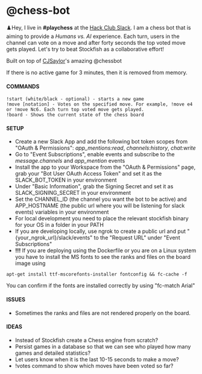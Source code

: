 # @chess-bot

♟️Hey, I live in __#playchess__ at the [Hack Club Slack](https://slack.hackclub.com). I am a chess bot that is aiming to provide a _Humans vs. AI_ experience. Each turn, users in the channel can vote on a move and after forty seconds the top voted move gets played. Let's try to beat Stockfish as a collaborative effort!

Built on top of [CJSaylor](https://github.com/cjsaylor/chessbot)'s amazing @chessbot

If there is no active game for 3 minutes, then it is removed from memory.

#### COMMANDS
```
!start (white/black - optional) - starts a new game
!move [notation] - Votes on the specified move. For example, !move e4 or !move Nc6. Each turn top voted move gets played.
!board - Shows the current state of the chess board
```

#### SETUP
- Create a new Slack App and add the following bot token scopes from "OAuth & Permissions": *app_mentions:read*, *channels:history*, *chat:write*
- Go to "Event Subscriptions", enable events and subscribe to the *message.channels* and *app_mention* events
- Install the app to your Workspace from the "OAuth & Permissions" page, grab your "Bot User OAuth Access Token" and set it as the SLACK_BOT_TOKEN in your environment
- Under "Basic Information", grab the Signing Secret and set it as SLACK_SIGNING_SECRET in your environment
- Set the CHANNEL_ID (the channel you want the bot to be active) and APP_HOSTNAME (the public url where you will be listening for slack events) variables in your environment
- For local development you need to place the relevant stockfish binary for your OS in a folder in your PATH
- If you are developing locally, use ngrok to create a public url and put "{your_ngrok_url}/slack/events" to the "Request URL" under "Event Subscriptions"
- **!!!** If you are deploying using the Dockerfile or you are on a Linux system you have to install the MS fonts to see the ranks and files on the board image using

```
apt-get install ttf-mscorefonts-installer fontconfig && fc-cache -f
``` 

You can confirm if the fonts are installed correctly by using "fc-match Arial" 

#### ISSUES
- Sometimes the ranks and files are not rendered properly on the board.

#### IDEAS
- Instead of Stockfish create a Chess engine from scratch?
- Persist games in a database so that we can see who played how many games and detailed statistics?
- Let users know when it is the last 10-15 seconds to make a move?
- !votes command to show which moves have been voted so far?
